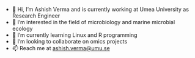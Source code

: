 - 👋 Hi, I’m Ashish Verma and is currently working at Umea University as Research Engineer
- 👀 I’m interested in the field of microbiology and marine microbial ecology
- 🌱 I’m currently learning Linux and R programming
- 💞️ I’m looking to collaborate on omics projects
- 📫 Reach me at ashish.verma@umu.se

<!---
asve02/asve02 is a ✨ special ✨ repository because its `README.md` (this file) appears on your GitHub profile.
You can click the Preview link to take a look at your changes.
--->
